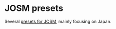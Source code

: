 # JOSM presets

Several [presets for JOSM](https://josm.openstreetmap.de/wiki/Presets),
mainly focusing on Japan.

